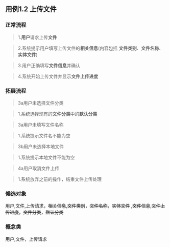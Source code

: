 ## 用例1.2 上传文件

### 正常流程

>1.**用户**请求上传**文件**

>2.系统提示用户填写上传文件的**相关信息**(内容包括 **文件类别**、**文件名称**、**实体文件**)

>3.用户正确填写**文件信息**并确认

>4.系统开始上传文件并显示**文件上传进度**


### 拓展流程
>3a用户未选择文件分类

>1.系统选择现有的**文件分类**中的**默认分类**

>3a用户未填写文件名称

>1.系统提示文件名不能为空

>3b用户未选择本地文件

>1.系统提示本地文件不能为空

>4a用户取消文件上传

>1.系统放弃之前的操作，结束文件上传处理


### 候选对象

用户,文件,上传请求，~~相关信息~~,~~文件类别~~，~~文件名称~~，~~实体文件~~
,~~文件信息~~,~~文件上传进度~~，~~文件分类~~，~~默认分类~~

### 概念类

用户,文件，上传请求
